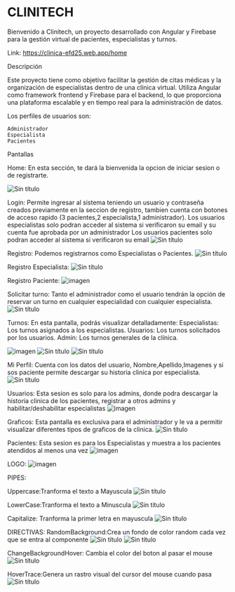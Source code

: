 # CLINITECH
Bienvenido a Clinitech, un proyecto desarrollado con Angular y Firebase para la gestión virtual de pacientes, especialistas y turnos.

Link:
https://clinica-efd25.web.app/home

Descripción

Este proyecto tiene como objetivo facilitar la gestión de citas médicas y la organización de especialistas dentro de una clínica virtual. Utiliza Angular como framework frontend y Firebase para el backend, lo que proporciona una plataforma escalable y en tiempo real para la administración de datos.

Los perfiles de usuarios son:

    Administrador
    Especialista
    Pacientes


Pantallas 

Home:
En esta sección, te dará la bienvenida la opcion de iniciar sesion o de registrarte.

![Sin título](https://github.com/Abriluberti/CLINICA/assets/98592504/8d0d4ac5-71c9-4b7e-a58e-7b5bd6789ef6)


Login:
Permite ingresar al sistema teniendo un usuario y contraseña creados previamente en la seccion de registro, tambien cuenta con botones de acceso rapido (3 pacientes,2 especialista,1 administrador).
Los usuarios especialistas solo podran acceder al sistema si verificaron su email y su cuenta fue aprobada por un administrador
Los usuarios pacientes solo podran acceder al sistema si verificaron su email 
![Sin título](https://github.com/Abriluberti/CLINICA/assets/98592504/3a9b0bdd-95b2-4c94-9f0f-cce32ad08a3c)

Registro:
Podemos registrarnos como Especialistas o Pacientes.
![Sin título](https://github.com/Abriluberti/CLINICA/assets/98592504/71077969-ef3c-454b-985d-5f974da0bc86)

Registro Especialista:
![Sin título](https://github.com/Abriluberti/CLINICA/assets/98592504/89c5c2c2-de17-4fcc-a85b-076e427a507c)

Registro Paciente:
![imagen](https://github.com/Abriluberti/CLINICA/assets/98592504/379a0811-5453-46d1-803f-8394ba689aa9)

Solicitar turno:
Tanto el administrador como el usuario tendrán la opción de reservar un turno en cualquier especialidad con cualquier especialista.
![Sin título](https://github.com/Abriluberti/CLINICA/assets/98592504/d106136d-ed46-4106-95ce-af8ab075f05b)


 Turnos:
 En esta pantalla, podrás visualizar detalladamente:
 Especialistas: Los turnos asignados a los especialistas.
 Usuarios: Los turnos solicitados por los usuarios.
 Admin: Los turnos generales de la clínica.

![imagen](https://github.com/Abriluberti/CLINICA/assets/98592504/03bdfbc9-cc12-4055-908f-c9da3d65805b)
![Sin título](https://github.com/Abriluberti/CLINICA/assets/98592504/8d19deb0-73c9-418d-bab3-de43082047e9)
![Sin título](https://github.com/Abriluberti/CLINICA/assets/98592504/3cc7172c-c14d-4d00-be67-f55193b693a1)


Mi Perfil:
Cuenta con los datos del usuario, Nombre,Apellido,Imagenes y si sos paciente permite descargar su historia clinica por especialista.
![Sin título](https://github.com/Abriluberti/CLINICA/assets/98592504/d4f54fdc-bc0f-4039-a215-eba02f27b984)

Usuarios: 
Esta sesion es solo para los admins, donde podra descargar la historia clinica de los pacientes, registrar a otros admins y habilitar/deshabilitar especialistas
![imagen](https://github.com/Abriluberti/CLINICA/assets/98592504/60c663bc-6ab4-4e1f-9afd-ed5727da3690)


Graficos:
Esta pantalla es exclusiva para el administrador y le va a permitir visualizar diferentes tipos de graficos  de la clinica.
![Sin título](https://github.com/Abriluberti/CLINICA/assets/98592504/50e5e732-c60f-49a5-a0a5-6ede9fbac4bd)

Pacientes:
Esta sesion es para los Especialistas y muestra a los pacientes atendidos al menos una vez
![imagen](https://github.com/Abriluberti/CLINICA/assets/98592504/60af5f3e-c9e1-4cb8-a40b-b303d51a1199)

LOGO:
![imagen](https://github.com/Abriluberti/CLINICA/assets/98592504/2950d599-4aae-4436-99b2-cf17addc7af1)

PIPES:

Uppercase:Tranforma el texto a Mayuscula
![Sin título](https://github.com/Abriluberti/CLINICA/assets/98592504/066ea152-3635-4dbc-9ebe-bc9ef881e1ba)

LowerCase:Tranforma el texto a Minuscula
![Sin título](https://github.com/Abriluberti/CLINICA/assets/98592504/0bb3e79c-44d4-4a1a-bd49-ab52d7e52659)

Capitalize: Tranforma la primer letra en mayuscula
![Sin título](https://github.com/Abriluberti/CLINICA/assets/98592504/ee831f53-f148-4aa4-959e-6bc81589cf54)


DIRECTIVAS:
RandomBackground:Crea un fondo de color random cada vez que se entra al componente
![Sin título](https://github.com/Abriluberti/CLINICA/assets/98592504/5c223533-fbf3-4bef-b075-eaa02d011428)
![Sin título](https://github.com/Abriluberti/CLINICA/assets/98592504/b6fea5ea-fc55-44d9-ab06-8666f0dad1c7)

ChangeBackgroundHover: Cambia el color del boton al pasar el mouse
![Sin título](https://github.com/Abriluberti/CLINICA/assets/98592504/0c247786-51df-4ef6-9e54-d00210ed1440)

HoverTrace:Genera un rastro visual del cursor del mouse cuando pasa
![Sin título](https://github.com/Abriluberti/CLINICA/assets/98592504/d8276ecf-0020-49d9-9500-4cbc68a5bed2)


